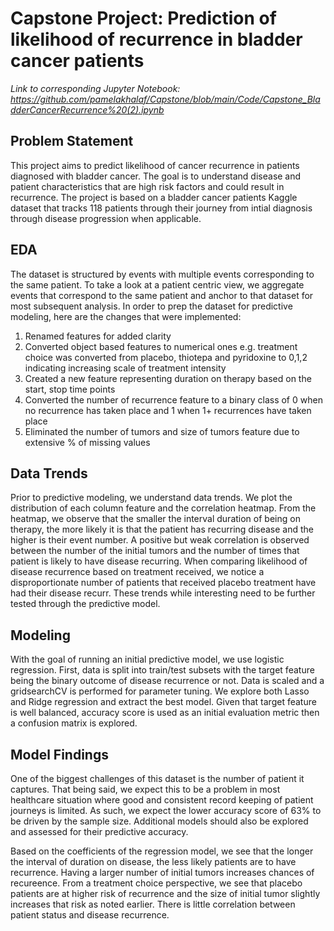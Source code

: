 # Capstone Project: Prediction of likelihood of recurrence in bladder cancer patients

_Link to corresponding Jupyter Notebook: https://github.com/pamelakhalaf/Capstone/blob/main/Code/Capstone_BladderCancerRecurrence%20(2).ipynb_

## Problem Statement
This project aims to predict likelihood of cancer recurrence in patients diagnosed with bladder cancer. The goal is to understand disease and patient characteristics that are high risk factors and could result in recurrence. The project is based on a bladder cancer patients Kaggle dataset that tracks 118 patients through their journey from intial diagnosis through disease progression when applicable. 

## EDA
The dataset is structured by events with multiple events corresponding to the same patient. To take a look at a patient centric view, we aggregate events that correspond to the same patient and anchor to that dataset for most subsequent analysis. In order to prep the dataset for predictive modeling, here are the changes that were implemented: 
1. Renamed features for added clarity
2. Converted object based features to numerical ones e.g. treatment choice was converted from placebo, thiotepa and pyridoxine to 0,1,2 indicating increasing scale of treatment intensity
3. Created a new feature representing duration on therapy based on the start, stop time points 
4. Converted the number of recurrence feature to a binary class of 0 when no recurrence has taken place and 1 when 1+ recurrences have taken place
5. Eliminated the number of tumors and size of tumors feature due to extensive % of missing values 

## Data Trends 
Prior to predictive modeling, we understand data trends. We plot the distribution of each column feature and the correlation heatmap. From the heatmap, we observe that the smaller the interval duration of being on therapy, the more likely it is that the patient has recurring disease and the higher is their event number.
A positive but weak correlation is observed between the number of the initial tumors and the number of times that patient is likely to have disease recurring. When comparing likelihood of disease recurrence based on treatment received, we notice a disproportionate number of patients that received placebo treatment have had their disease recurr. These trends while interesting need to be further tested through the predictive model.

## Modeling 
With the goal of running an initial predictive model, we use logistic regression. First, data is split into train/test subsets with the target feature being the binary outcome of disease recurrence or not. Data is scaled and a gridsearchCV is performed for parameter tuning. We explore both Lasso and Ridge regression and extract the best model. Given that target feature is well balanced, accuracy score is used as an initial evaluation metric then a confusion matrix is explored. 

## Model Findings 
One of the biggest challenges of this dataset is the number of patient it captures. That being said, we expect this to be a problem in most healthcare situation where good and consistent record keeping of patient journeys is limited. As such, we expect the lower accuracy score of 63% to be driven by the sample size. Additional models should also be explored and assessed for their predictive accuracy. 

Based on the coefficients of the regression model, we see that the longer the interval of duration on disease, the less likely patients are to have recurrence. Having a larger number of initial tumors increases chances of recureence. From a treatment choice perspective, we see that placebo patients are at higher risk of recurrence and the size of initial tumor slightly increases that risk as noted earlier. There is little correlation between patient status and disease recurrence.
     
